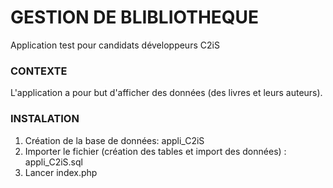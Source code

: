 # GESTION DE BLIBLIOTHEQUE

Application test pour candidats développeurs C2iS

### CONTEXTE

L'application a pour but d'afficher des données (des livres et leurs auteurs).

### INSTALATION

1. Création de la base de données: appli_C2iS
2. Importer le fichier (création des tables et import des données) : appli_C2iS.sql
3. Lancer index.php
